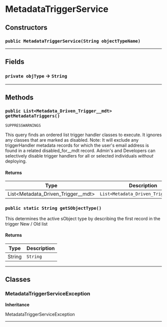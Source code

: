 # MetadataTriggerService
## Constructors
### `public MetadataTriggerService(String objectTypeName)`
---
## Fields

### `private objType` → `String`


---
## Methods
### `public List<Metadata_Driven_Trigger__mdt> getMetadataTriggers()`

`SUPPRESSWARNINGS`

This query finds an ordered list trigger handler classes to execute. It ignores any classes that are marked as disabled. Note: It will exclude any triggerHandler metadata records for which the user's email address is found in a related disabled_for__mdt record. Admin's and Developers can selectively disable trigger handlers for all or selected individuals *without* deploying.

#### Returns

|Type|Description|
|---|---|
|List<Metadata_Driven_Trigger__mdt>|`List<Metadata_Driven_Trigger__mdt>`|

### `public static String getSObjectType()`

This determines the active sObject type by describing the first record in the trigger New / Old list

#### Returns

|Type|Description|
|---|---|
|String|`String`|

---
## Classes
### MetadataTriggerServiceException

**Inheritance**

MetadataTriggerServiceException


---
